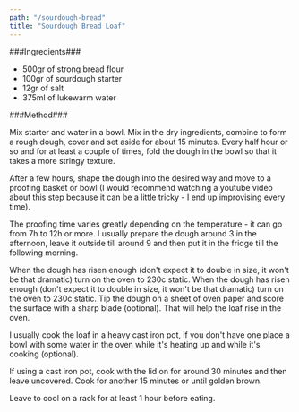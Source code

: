```yaml
---
path: "/sourdough-bread"
title: "Sourdough Bread Loaf"
---
```


###Ingredients###

- 500gr of strong bread flour
- 100gr of sourdough starter 
- 12gr of salt
- 375ml of lukewarm water

###Method###

Mix starter and water in a bowl. Mix in the dry ingredients, combine to form a rough dough, cover and set aside for about 15 minutes.
Every half hour or so and for at least a couple of times, fold the dough in the bowl so that it takes a more stringy texture.

After a few hours, shape the dough into the desired way and move to a proofing basket or bowl (I would recommend watching a youtube video about this step because it can be a little tricky - I end up improvising every time).

The proofing time varies greatly depending on the temperature - it can go from 7h to 12h or more. I usually prepare the dough around 3 in the afternoon, leave it outside till around 9 and then put it in the fridge till the following morning.

When the dough has risen enough (don't expect it to double in size, it won't be that dramatic) turn on the oven to 230c static. 
When the dough has risen enough (don't expect it to double in size, it won't be that dramatic) turn on the oven to 230c static. 
Tip the dough on a sheet of oven paper and score the surface with a sharp blade (optional). That will help the loaf rise in the oven.

I usually cook the loaf in a heavy cast iron pot, if you don't have one place a bowl with some water in the oven while it's heating up and while it's cooking (optional).

If using a cast iron pot, cook with the lid on for around 30 minutes and then leave uncovered. Cook for another 15 minutes or until golden brown.

Leave to cool on a rack for at least 1 hour before eating.
